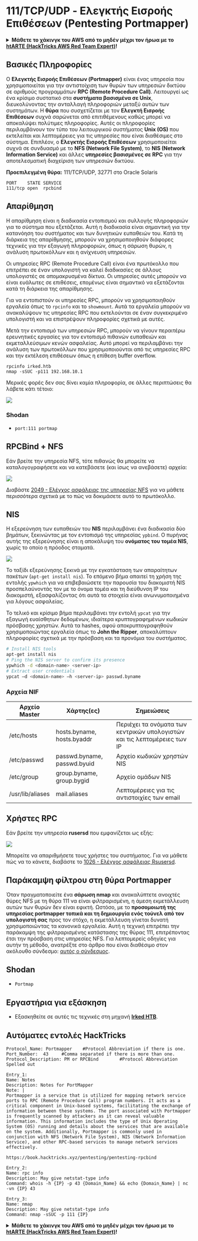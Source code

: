 # 111/TCP/UDP - Ελεγκτής Εισροής Επιθέσεων (Pentesting Portmapper)

<details>

<summary><strong>Μάθετε το χάκινγκ του AWS από το μηδέν μέχρι τον ήρωα με το</strong> <a href="https://training.hacktricks.xyz/courses/arte"><strong>htARTE (HackTricks AWS Red Team Expert)</strong></a><strong>!</strong></summary>

Άλλοι τρόποι υποστήριξης του HackTricks:

* Εάν θέλετε να δείτε την **εταιρεία σας να διαφημίζεται στο HackTricks** ή να **κατεβάσετε το HackTricks σε μορφή PDF** ελέγξτε τα [**ΣΧΕΔΙΑ ΣΥΝΔΡΟΜΗΣ**](https://github.com/sponsors/carlospolop)!
* Αποκτήστε το [**επίσημο PEASS & HackTricks swag**](https://peass.creator-spring.com)
* Ανακαλύψτε [**την Οικογένεια PEASS**](https://opensea.io/collection/the-peass-family), τη συλλογή μας από αποκλειστικά [**NFTs**](https://opensea.io/collection/the-peass-family)
* **Εγγραφείτε στη** 💬 [**ομάδα Discord**](https://discord.gg/hRep4RUj7f) ή στη [**ομάδα telegram**](https://t.me/peass) ή **ακολουθήστε** μας στο **Twitter** 🐦 [**@carlospolopm**](https://twitter.com/hacktricks_live)**.**
* **Μοιραστείτε τα χάκινγκ κόλπα σας υποβάλλοντας PRs στα** [**HackTricks**](https://github.com/carlospolop/hacktricks) και [**HackTricks Cloud**](https://github.com/carlospolop/hacktricks-cloud) αποθετήρια του github.

</details>

## Βασικές Πληροφορίες

Ο **Ελεγκτής Εισροής Επιθέσεων (Portmapper)** είναι ένας υπηρεσία που χρησιμοποιείται για την αντιστοίχιση των θυρών των υπηρεσιών δικτύου σε αριθμούς προγραμμάτων **RPC (Remote Procedure Call)**. Λειτουργεί ως ένα κρίσιμο συστατικό στα **συστήματα βασισμένα σε Unix**, διευκολύνοντας την ανταλλαγή πληροφοριών μεταξύ αυτών των συστημάτων. Η **θύρα** που συσχετίζεται με τον **Ελεγκτή Εισροής Επιθέσεων** συχνά σαρώνεται από επιτιθέμενους καθώς μπορεί να αποκαλύψει πολύτιμες πληροφορίες. Αυτές οι πληροφορίες περιλαμβάνουν τον τύπο του λειτουργικού συστήματος **Unix (OS)** που εκτελείται και λεπτομέρειες για τις υπηρεσίες που είναι διαθέσιμες στο σύστημα. Επιπλέον, ο **Ελεγκτής Εισροής Επιθέσεων** χρησιμοποιείται συχνά σε συνδυασμό με το **NFS (Network File System)**, το **NIS (Network Information Service)** και άλλες **υπηρεσίες βασισμένες σε RPC** για την αποτελεσματική διαχείριση των υπηρεσιών δικτύου.

**Προεπιλεγμένη θύρα:** 111/TCP/UDP, 32771 στο Oracle Solaris
```
PORT    STATE SERVICE
111/tcp open  rpcbind
```
## Απαρίθμηση

Η απαρίθμηση είναι η διαδικασία εντοπισμού και συλλογής πληροφοριών για το σύστημα που εξετάζεται. Αυτή η διαδικασία είναι σημαντική για την κατανόηση του συστήματος και των δυνητικών ευπαθειών του. Κατά τη διάρκεια της απαρίθμησης, μπορούν να χρησιμοποιηθούν διάφορες τεχνικές για την εξαγωγή πληροφοριών, όπως η σάρωση θυρών, η ανάλυση πρωτοκόλλων και η ανίχνευση υπηρεσιών.

Οι υπηρεσίες RPC (Remote Procedure Call) είναι ένα πρωτόκολλο που επιτρέπει σε έναν υπολογιστή να καλεί διαδικασίες σε άλλους υπολογιστές σε απομακρυσμένα δίκτυα. Οι υπηρεσίες αυτές μπορούν να είναι ευάλωτες σε επιθέσεις, επομένως είναι σημαντικό να εξετάζονται κατά τη διάρκεια της απαρίθμησης.

Για να εντοπιστούν οι υπηρεσίες RPC, μπορούν να χρησιμοποιηθούν εργαλεία όπως το `rpcinfo` και το `showmount`. Αυτά τα εργαλεία μπορούν να ανακαλύψουν τις υπηρεσίες RPC που εκτελούνται σε έναν συγκεκριμένο υπολογιστή και να επιστρέψουν πληροφορίες σχετικά με αυτές.

Μετά την εντοπισμό των υπηρεσιών RPC, μπορούν να γίνουν περαιτέρω ερευνητικές εργασίες για τον εντοπισμό πιθανών ευπαθειών και εκμεταλλεύσιμων κενών ασφαλείας. Αυτό μπορεί να περιλαμβάνει την ανάλυση των πρωτοκόλλων που χρησιμοποιούνται από τις υπηρεσίες RPC και την εκτέλεση επιθέσεων όπως η επίθεση buffer overflow.
```
rpcinfo irked.htb
nmap -sSUC -p111 192.168.10.1
```
Μερικές φορές δεν σας δίνει καμία πληροφορία, σε άλλες περιπτώσεις θα λάβετε κάτι τέτοιο:

![](<../.gitbook/assets/image (230).png>)

### Shodan

* `port:111 portmap`

## RPCBind + NFS

Εάν βρείτε την υπηρεσία NFS, τότε πιθανώς θα μπορείτε να καταλογογραφήσετε και να κατεβάσετε (και ίσως να ανεβάσετε) αρχεία:

![](<../.gitbook/assets/image (232).png>)

Διαβάστε [2049 - Ελέγχος ασφάλειας της υπηρεσίας NFS](nfs-service-pentesting.md) για να μάθετε περισσότερα σχετικά με το πώς να δοκιμάσετε αυτό το πρωτόκολλο.

## NIS

Η εξερεύνηση των ευπαθειών του **NIS** περιλαμβάνει ένα διαδικασία δύο βημάτων, ξεκινώντας με τον εντοπισμό της υπηρεσίας `ypbind`. Ο πυρήνας αυτής της εξερεύνησης είναι η αποκάλυψη του **ονόματος του τομέα NIS**, χωρίς το οποίο η πρόοδος σταματά.

![](<../.gitbook/assets/image (233).png>)

Το ταξίδι εξερεύνησης ξεκινά με την εγκατάσταση των απαραίτητων πακέτων (`apt-get install nis`). Το επόμενο βήμα απαιτεί τη χρήση της εντολής `ypwhich` για να επιβεβαιώσετε την παρουσία του διακομιστή NIS προσπελαύνοντάς τον με το όνομα τομέα και τη διεύθυνση IP του διακομιστή, εξασφαλίζοντας ότι αυτά τα στοιχεία είναι ανωνυμοποιημένα για λόγους ασφαλείας.

Το τελικό και κρίσιμο βήμα περιλαμβάνει την εντολή `ypcat` για την εξαγωγή ευαίσθητων δεδομένων, ιδιαίτερα κρυπτογραφημένων κωδικών πρόσβασης χρηστών. Αυτά τα hashes, αφού αποκρυπτογραφηθούν χρησιμοποιώντας εργαλεία όπως το **John the Ripper**, αποκαλύπτουν πληροφορίες σχετικά με την πρόσβαση και τα προνόμια του συστήματος.
```bash
# Install NIS tools
apt-get install nis
# Ping the NIS server to confirm its presence
ypwhich -d <domain-name> <server-ip>
# Extract user credentials
ypcat –d <domain-name> –h <server-ip> passwd.byname
```
### Αρχεία NIF

| **Αρχείο Master** | **Χάρτης(ες)**             | **Σημειώσεις**                          |
| ---------------- | --------------------------- | ---------------------------------------- |
| /etc/hosts       | hosts.byname, hosts.byaddr  | Περιέχει τα ονόματα των κεντρικών υπολογιστών και τις λεπτομέρειες των IP |
| /etc/passwd      | passwd.byname, passwd.byuid | Αρχείο κωδικών χρηστών NIS               |
| /etc/group       | group.byname, group.bygid   | Αρχείο ομάδων NIS                        |
| /usr/lib/aliases | mail.aliases                | Λεπτομέρειες για τις αντιστοιχίες των email |

## Χρήστες RPC

Εάν βρείτε την υπηρεσία **rusersd** που εμφανίζεται ως εξής:

![](<../.gitbook/assets/image (231).png>)

Μπορείτε να απαριθμήσετε τους χρήστες του συστήματος. Για να μάθετε πώς να το κάνετε, διαβάστε το [1026 - Ελέγχος ασφάλειας Rsusersd](1026-pentesting-rusersd.md).

## Παράκαμψη φίλτρου στη θύρα Portmapper

Όταν πραγματοποιείτε ένα **σάρωση nmap** και ανακαλύπτετε ανοιχτές θύρες NFS με τη θύρα 111 να είναι φιλτραρισμένη, η άμεση εκμετάλλευση αυτών των θυρών δεν είναι εφικτή. Ωστόσο, με το **προσομοιωτή της υπηρεσίας portmapper τοπικά και τη δημιουργία ενός τούνελ από τον υπολογιστή σας** προς τον στόχο, η εκμετάλλευση γίνεται δυνατή χρησιμοποιώντας τα κανονικά εργαλεία. Αυτή η τεχνική επιτρέπει την παράκαμψη της φιλτραρισμένης κατάστασης της θύρας 111, επιτρέποντας έτσι την πρόσβαση στις υπηρεσίες NFS. Για λεπτομερείς οδηγίες για αυτήν τη μέθοδο, ανατρέξτε στο άρθρο που είναι διαθέσιμο στον ακόλουθο σύνδεσμο: [αυτός ο σύνδεσμος](https://medium.com/@sebnemK/how-to-bypass-filtered-portmapper-port-111-27cee52416bc).


## Shodan

* `Portmap`

## Εργαστήρια για εξάσκηση

* Εξασκηθείτε σε αυτές τις τεχνικές στη μηχανή [**Irked HTB**](https://app.hackthebox.com/machines/Irked).

## Αυτόματες εντολές HackTricks
```
Protocol_Name: Portmapper    #Protocol Abbreviation if there is one.
Port_Number:  43     #Comma separated if there is more than one.
Protocol_Description: PM or RPCBind        #Protocol Abbreviation Spelled out

Entry_1:
Name: Notes
Description: Notes for PortMapper
Note: |
Portmapper is a service that is utilized for mapping network service ports to RPC (Remote Procedure Call) program numbers. It acts as a critical component in Unix-based systems, facilitating the exchange of information between these systems. The port associated with Portmapper is frequently scanned by attackers as it can reveal valuable information. This information includes the type of Unix Operating System (OS) running and details about the services that are available on the system. Additionally, Portmapper is commonly used in conjunction with NFS (Network File System), NIS (Network Information Service), and other RPC-based services to manage network services effectively.

https://book.hacktricks.xyz/pentesting/pentesting-rpcbind

Entry_2:
Name: rpc info
Description: May give netstat-type info
Command: whois -h {IP} -p 43 {Domain_Name} && echo {Domain_Name} | nc -vn {IP} 43

Entry_3:
Name: nmap
Description: May give netstat-type info
Command: nmap -sSUC -p 111 {IP}
```
<details>

<summary><strong>Μάθετε το χάκινγκ του AWS από το μηδέν μέχρι τον ήρωα με το</strong> <a href="https://training.hacktricks.xyz/courses/arte"><strong>htARTE (HackTricks AWS Red Team Expert)</strong></a><strong>!</strong></summary>

Άλλοι τρόποι για να υποστηρίξετε το HackTricks:

* Εάν θέλετε να δείτε την **εταιρεία σας να διαφημίζεται στο HackTricks** ή να **κατεβάσετε το HackTricks σε μορφή PDF** ελέγξτε τα [**ΣΧΕΔΙΑ ΣΥΝΔΡΟΜΗΣ**](https://github.com/sponsors/carlospolop)!
* Αποκτήστε το [**επίσημο PEASS & HackTricks swag**](https://peass.creator-spring.com)
* Ανακαλύψτε [**την Οικογένεια PEASS**](https://opensea.io/collection/the-peass-family), τη συλλογή μας από αποκλειστικά [**NFTs**](https://opensea.io/collection/the-peass-family)
* **Εγγραφείτε στη** 💬 [**ομάδα Discord**](https://discord.gg/hRep4RUj7f) ή στη [**ομάδα telegram**](https://t.me/peass) ή **ακολουθήστε** μας στο **Twitter** 🐦 [**@carlospolopm**](https://twitter.com/hacktricks_live)**.**
* **Μοιραστείτε τα χάκινγκ κόλπα σας υποβάλλοντας PRs στα** [**HackTricks**](https://github.com/carlospolop/hacktricks) και [**HackTricks Cloud**](https://github.com/carlospolop/hacktricks-cloud) αποθετήρια του github.

</details>
